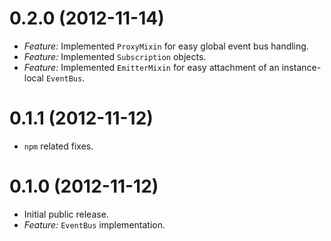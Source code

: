# 0.2.0 (2012-11-14)

* *Feature:* Implemented `ProxyMixin` for easy global event bus handling.
* *Feature:* Implemented `Subscription` objects.
* *Feature:* Implemented `EmitterMixin` for easy attachment of an instance-local `EventBus`.

# 0.1.1 (2012-11-12)

* `npm` related fixes.

# 0.1.0 (2012-11-12)

* Initial public release.
* *Feature:* `EventBus` implementation.
